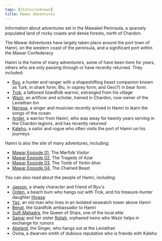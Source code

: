 ```yaml
---
tags: [status/unknown]
title: Mawar Adventures
---
```



Information about adventures set in the Mawakel Peninsula, a sparsely populated land of rocky coasts and dense forests, north of Chardon. 

The Mawar Adventures have largely taken place around the port town of Hamri, on the western coast of the peninsula, and a significant port within the Mawar Confederacy

Hamri is the home of many adventurers, some of have been here for years, others who are only passing through or have recently returned. They included:
- [Ryu](<../../people/pcs/mawar-confederacy/ryu.md>), a hunter and ranger with a shapeshifting beast companion known as Turk, in shark form; Blu, in osprey form; and Geo(?) in bear form. 
- [Trok](<../../people/pcs/mawar-confederacy/trok.md>), a tattooed lizardfolk warrior, estranged from his village
- [Wazir](<../../people/pcs/mawar-confederacy/wazir.md>), an artificer and scholar, trained in Chardon, now owner of the Leviathan Inn
- [Nerissa](<../../people/pcs/mawar-confederacy/nerissa.md>), a singer and musician recently arrived in Hamri to learn the songs of the ocean
- [Ander](<../../people/pcs/mawar-confederacy/ander.md>), a warrior from Hamri, who was away for twenty years serving in the Chardon legions, and has recently returned
- [Kaleho](<../../people/pcs/mawar-confederacy/kaleho.md>), a sailor and rogue who often visits the port of Hamri on his journeys

Hamri is also the site of many adventures, including:
- [Mawar Epsiode 01](<episodes/mawar-epsiode-01.md>), The Merfolk Visitor
- [Mawar Epsiode 02](<episodes/mawar-epsiode-02.md>), The Tragedy of Azar
- [Mawar Epsiode 03](<episodes/mawar-epsiode-03.md>), The Tomb of Yerkir-khor
- [Mawar Epsiode 04](<episodes/mawar-epsiode-04.md>), The Chained Beast

You can also read about the people of Hamri, including:
- [Jaeson](<../../people/mawarans/jaeson.md>), a shady character and friend of Ryu's
- [Orden](<../../people/mawarans/orden.md>), a beach bum who hangs out with Trok, and his treasure-hunter daughter [Hiyasa](<../../people/mawarans/hiyasa.md>)
- [Yaz](<../../people/mawarans/yaz.md>), an old man who lives in an isolated seawatch tower above Hamri
- [Benat](<../../people/lizardfolk/benat.md>), the lizardfolk ambassador to Hamri
- [Sulfi Mahadra](<../../people/mawarans/sulfi-mahadra.md>), the Queen of Ships, one of the local elite
- [Samar](<../../people/mawarans/samar.md>) and her sister [Reliah](<../../people/mawarans/reliah.md>), orphaned twins who Wazir helps in exchange for rumors
- [Abelard](<../../people/mawarans/abelard.md>), the Singer, who hangs out at the Leviathan
- Ovina, a dwarven smith of dubious reputation who is friends with Kaleho

